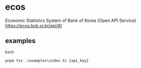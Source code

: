 # ecos

Economic Statistics System of Bank of Korea (Open API Service)
https://ecos.bok.or.kr/api/#/

## examples

```
bash

pnpm tsx .\examples\index.ts {api_key}
```
